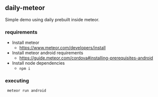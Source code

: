 ## daily-meteor

Simple demo using daily prebuilt inside meteor.

### requirements
- Install meteor
  - https://www.meteor.com/developers/install
- Install meteor android requirements
  - https://guide.meteor.com/cordova#installing-prerequisites-android
- Install node dependencies
  - ```npm i```

### executing
``` meteor run android```
